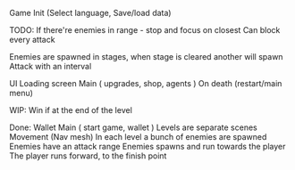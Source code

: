﻿Game
Init (Select language, Save/load data)




TODO:
If there're enemies in range - stop and focus on closest
Can block every attack

Enemies are spawned in stages, when stage is cleared another will spawn
Attack with an interval

UI
Loading screen
Main (
upgrades,
shop,
agents
)
On death (restart/main menu)

WIP:
Win if at the end of the level

Done:
Wallet
Main (
start game,
wallet
)
Levels are separate scenes
Movement (Nav mesh)
In each level a bunch of enemies are spawned
Enemies have an attack range
Enemies spawns and run towards the player
The player runs forward, to the finish point